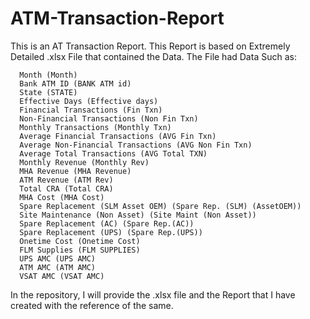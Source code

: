 # ATM-Transaction-Report

This is an AT Transaction Report. This Report is based on Extremely Detailed .xlsx File that contained the Data. The File had Data Such as:
      
      Month (Month)
      Bank ATM ID (BANK ATM id)
      State (STATE)
      Effective Days (Effective days)
      Financial Transactions (Fin Txn)
      Non-Financial Transactions (Non Fin Txn)
      Monthly Transactions (Monthly Txn)
      Average Financial Transactions (AVG Fin Txn)
      Average Non-Financial Transactions (AVG Non Fin Txn)
      Average Total Transactions (AVG Total TXN)
      Monthly Revenue (Monthly Rev)
      MHA Revenue (MHA Revenue)
      ATM Revenue (ATM Rev)
      Total CRA (Total CRA)
      MHA Cost (MHA Cost)
      Spare Replacement (SLM Asset OEM) (Spare Rep. (SLM) (AssetOEM))
      Site Maintenance (Non Asset) (Site Maint (Non Asset))
      Spare Replacement (AC) (Spare Rep.(AC))
      Spare Replacement (UPS) (Spare Rep.(UPS))
      Onetime Cost (Onetime Cost)
      FLM Supplies (FLM SUPPLIES)
      UPS AMC (UPS AMC)
      ATM AMC (ATM AMC)
      VSAT AMC (VSAT AMC)


In the repository, I will provide the .xlsx file and the Report that I have created with the reference of the same.
